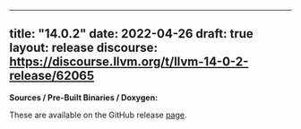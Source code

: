 
---
title: "14.0.2"
date: 2022-04-26
draft: true
layout: release
discourse: https://discourse.llvm.org/t/llvm-14-0-2-release/62065
---

**Sources / Pre-Built Binaries / Doxygen:**

These are available on the GitHub release [page](https://github.com/llvm/llvm-project/releases/tag/llvmorg-14.0.2).
